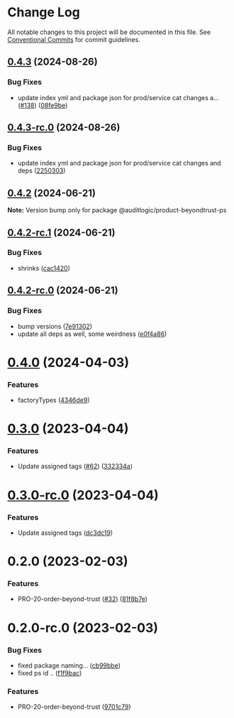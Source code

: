 # Change Log

All notable changes to this project will be documented in this file.
See [Conventional Commits](https://conventionalcommits.org) for commit guidelines.

## [0.4.3](https://github.com/auditlogic/product/compare/@auditlogic/product-beyondtrust-ps@0.4.2...@auditlogic/product-beyondtrust-ps@0.4.3) (2024-08-26)


### Bug Fixes

* update index yml and package json for prod/service cat changes a… ([#138](https://github.com/auditlogic/product/issues/138)) ([08fe9be](https://github.com/auditlogic/product/commit/08fe9beb1c8457462a19bc69caa02e6212d97e1a))





## [0.4.3-rc.0](https://github.com/auditlogic/product/compare/@auditlogic/product-beyondtrust-ps@0.4.2...@auditlogic/product-beyondtrust-ps@0.4.3-rc.0) (2024-08-26)


### Bug Fixes

* update index yml and package json for prod/service cat changes and deps ([2250303](https://github.com/auditlogic/product/commit/225030363a363608240135b7ebed386b28f01e4b))





## [0.4.2](https://github.com/auditlogic/product/compare/@auditlogic/product-beyondtrust-ps@0.4.2-rc.1...@auditlogic/product-beyondtrust-ps@0.4.2) (2024-06-21)

**Note:** Version bump only for package @auditlogic/product-beyondtrust-ps





## [0.4.2-rc.1](https://github.com/auditlogic/product/compare/@auditlogic/product-beyondtrust-ps@0.4.2-rc.0...@auditlogic/product-beyondtrust-ps@0.4.2-rc.1) (2024-06-21)


### Bug Fixes

* shrinks ([cac1420](https://github.com/auditlogic/product/commit/cac14200fefcd8183ab69fe89a47bd3f70f563e9))





## [0.4.2-rc.0](https://github.com/auditlogic/product/compare/@auditlogic/product-beyondtrust-ps@0.4.0...@auditlogic/product-beyondtrust-ps@0.4.2-rc.0) (2024-06-21)


### Bug Fixes

* bump versions ([7e91302](https://github.com/auditlogic/product/commit/7e913023b8b312150ed7762c32fbbe616be71de5))
* update all deps as well, some weirdness ([e0f4a86](https://github.com/auditlogic/product/commit/e0f4a864714e2d3de6bbf3da014d5312fe53be2f))





# [0.4.0](https://github.com/auditlogic/product/compare/@auditlogic/product-beyondtrust-ps@0.3.0...@auditlogic/product-beyondtrust-ps@0.4.0) (2024-04-03)


### Features

* factoryTypes ([4346de9](https://github.com/auditlogic/product/commit/4346de92693aee892fccf725338ffc7b80ab182b))





# [0.3.0](https://github.com/auditlogic/product/compare/@auditlogic/product-beyondtrust-ps@0.2.0...@auditlogic/product-beyondtrust-ps@0.3.0) (2023-04-04)


### Features

* Update assigned tags ([#62](https://github.com/auditlogic/product/issues/62)) ([332334a](https://github.com/auditlogic/product/commit/332334ac1b4a57ff812914e70573c91539a06bf4))





# [0.3.0-rc.0](https://github.com/auditlogic/product/compare/@auditlogic/product-beyondtrust-ps@0.2.0...@auditlogic/product-beyondtrust-ps@0.3.0-rc.0) (2023-04-04)


### Features

* Update assigned tags ([dc3dc19](https://github.com/auditlogic/product/commit/dc3dc19fc1eed87cbc16dbdcf7131bf46ffcfbb7))





# 0.2.0 (2023-02-03)


### Features

* PRO-20-order-beyond-trust ([#32](https://github.com/auditlogic/product/issues/32)) ([81f8b7e](https://github.com/auditlogic/product/commit/81f8b7e820797bfe74e112b99ecae999d4aecb6a))





# 0.2.0-rc.0 (2023-02-03)


### Bug Fixes

* fixed package naming... ([cb99bbe](https://github.com/auditlogic/product/commit/cb99bbeb2869061095e079405dd78dc8dd99e5c9))
* fixed ps id .. ([f1f9bac](https://github.com/auditlogic/product/commit/f1f9bac946a488bbca18f2a2e75bfdc9a9b3eb4c))


### Features

* PRO-20-order-beyond-trust ([9701c79](https://github.com/auditlogic/product/commit/9701c792d5c0fabf929aa14a4fce300c4e96f73d))
